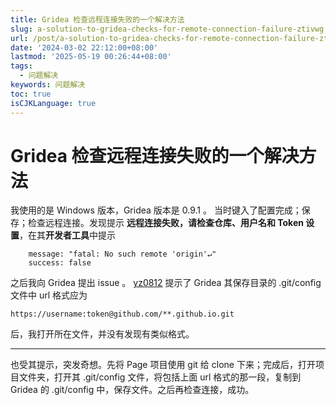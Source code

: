 ```yaml
---
title: Gridea 检查远程连接失败的一个解决方法
slug: a-solution-to-gridea-checks-for-remote-connection-failure-ztivwg
url: /post/a-solution-to-gridea-checks-for-remote-connection-failure-ztivwg.html
date: '2024-03-02 22:12:00+08:00'
lastmod: '2025-05-19 00:26:44+08:00'
tags:
  - 问题解决
keywords: 问题解决
toc: true
isCJKLanguage: true
---
```




# Gridea 检查远程连接失败的一个解决方法

我使用的是 Windows 版本，Gridea 版本是 0.9.1 。 当时键入了配置完成；保存；检查远程连接。发现提示 **远程连接失败，请检查仓库、用户名和 Token 设置**，在其**开发者工具**中提示

```
    message: "fatal: No such remote 'origin'↵"
    success: false
```

之后我向 Gridea 提出 issue 。 [yz0812](https://github.com/yz0812) 提示了 Gridea 其保存目录的 .git/config 文件中 url 格式应为

```
https://username:token@github.com/**.github.io.git
```

后，我打开所在文件，并没有发现有类似格式。

---

也受其提示，突发奇想。先将 Page 项目使用 git 给 clone 下来；完成后，打开项目文件夹，打开其 .git/config 文件，将包括上面 url 格式的那一段，复制到 Gridea 的 .git/config 中，保存文件。之后再检查连接，成功。
